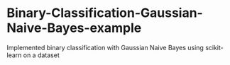 # Binary-Classification-Gaussian-Naive-Bayes-example
Implemented binary classification with Gaussian Naive Bayes using scikit-learn on a dataset

